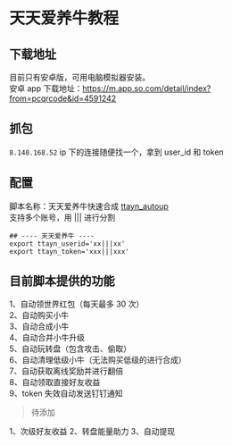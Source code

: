 # 天天爱养牛教程

## 下载地址

目前只有安卓版，可用电脑模拟器安装。  
安卓 app 下载地址：https://m.app.so.com/detail/index?from=pcqrcode&id=4591242

## 抓包

`8.140.168.52` ip 下的连接随便找一个，拿到 user_id 和 token

## 配置

脚本名称：天天爱养牛快速合成 [ttayn_autoup](./wool/ttayn_autoup.js)  
支持多个账号，用 ||| 进行分割

```text
## ---- 天天爱养牛 ----
export ttayn_userid='xx|||xx'
export ttayn_token='xxx|||xxx'
```

## 目前脚本提供的功能

1、自动领世界红包（每天最多 30 次）  
2、自动购买小牛  
3、自动合成小牛  
4、自动合并小牛升级  
5、自动玩转盘（包含攻击、偷取）  
6、自动清理低级小牛（无法购买低级的进行合成）  
7、自动获取离线奖励并进行翻倍  
8、自动领取直接好友收益  
9、token 失效自动发送钉钉通知  

> 待添加  

1、次级好友收益
2、转盘能量助力
3、自动提现
